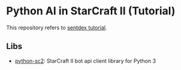 # Python AI in StarCraft II (Tutorial)

This repository refers to [sentdex tutorial](https://www.youtube.com/playlist?list=PLQVvvaa0QuDcT3tPehHdisGMc8TInNqdq).

## Libs
- [python-sc2](https://github.com/Dentosal/python-sc2): StarCraft II bot api client library for Python 3